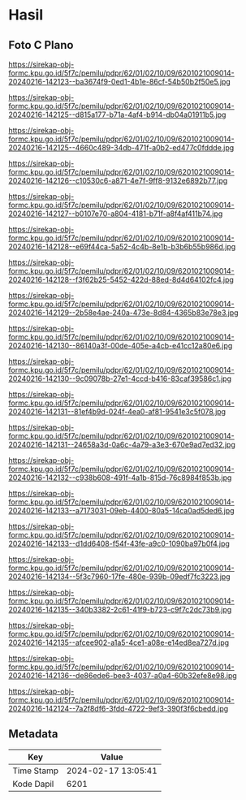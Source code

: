 # Hasil

## Foto C Plano

https://sirekap-obj-formc.kpu.go.id/5f7c/pemilu/pdpr/62/01/02/10/09/6201021009014-20240216-142123--ba3674f9-0ed1-4b1e-86cf-54b50b2f50e5.jpg

https://sirekap-obj-formc.kpu.go.id/5f7c/pemilu/pdpr/62/01/02/10/09/6201021009014-20240216-142125--d815a177-b71a-4af4-b914-db04a01911b5.jpg

https://sirekap-obj-formc.kpu.go.id/5f7c/pemilu/pdpr/62/01/02/10/09/6201021009014-20240216-142125--4660c489-34db-471f-a0b2-ed477c0fddde.jpg

https://sirekap-obj-formc.kpu.go.id/5f7c/pemilu/pdpr/62/01/02/10/09/6201021009014-20240216-142126--c10530c6-a871-4e7f-9ff8-9132e6892b77.jpg

https://sirekap-obj-formc.kpu.go.id/5f7c/pemilu/pdpr/62/01/02/10/09/6201021009014-20240216-142127--b0107e70-a804-4181-b71f-a8f4af411b74.jpg

https://sirekap-obj-formc.kpu.go.id/5f7c/pemilu/pdpr/62/01/02/10/09/6201021009014-20240216-142128--e69f44ca-5a52-4c4b-8e1b-b3b6b55b986d.jpg

https://sirekap-obj-formc.kpu.go.id/5f7c/pemilu/pdpr/62/01/02/10/09/6201021009014-20240216-142128--f3f62b25-5452-422d-88ed-8d4d64102fc4.jpg

https://sirekap-obj-formc.kpu.go.id/5f7c/pemilu/pdpr/62/01/02/10/09/6201021009014-20240216-142129--2b58e4ae-240a-473e-8d84-4365b83e78e3.jpg

https://sirekap-obj-formc.kpu.go.id/5f7c/pemilu/pdpr/62/01/02/10/09/6201021009014-20240216-142130--86140a3f-00de-405e-a4cb-e41cc12a80e6.jpg

https://sirekap-obj-formc.kpu.go.id/5f7c/pemilu/pdpr/62/01/02/10/09/6201021009014-20240216-142130--9c09078b-27e1-4ccd-b416-83caf39586c1.jpg

https://sirekap-obj-formc.kpu.go.id/5f7c/pemilu/pdpr/62/01/02/10/09/6201021009014-20240216-142131--81ef4b9d-024f-4ea0-af81-9541e3c5f078.jpg

https://sirekap-obj-formc.kpu.go.id/5f7c/pemilu/pdpr/62/01/02/10/09/6201021009014-20240216-142131--24658a3d-0a6c-4a79-a3e3-670e9ad7ed32.jpg

https://sirekap-obj-formc.kpu.go.id/5f7c/pemilu/pdpr/62/01/02/10/09/6201021009014-20240216-142132--c938b608-491f-4a1b-815d-76c8984f853b.jpg

https://sirekap-obj-formc.kpu.go.id/5f7c/pemilu/pdpr/62/01/02/10/09/6201021009014-20240216-142133--a7173031-09eb-4400-80a5-14ca0ad5ded6.jpg

https://sirekap-obj-formc.kpu.go.id/5f7c/pemilu/pdpr/62/01/02/10/09/6201021009014-20240216-142133--d1dd6408-f54f-43fe-a9c0-1090ba97b0f4.jpg

https://sirekap-obj-formc.kpu.go.id/5f7c/pemilu/pdpr/62/01/02/10/09/6201021009014-20240216-142134--5f3c7960-17fe-480e-939b-09edf7fc3223.jpg

https://sirekap-obj-formc.kpu.go.id/5f7c/pemilu/pdpr/62/01/02/10/09/6201021009014-20240216-142135--340b3382-2c61-41f9-b723-c9f7c2dc73b9.jpg

https://sirekap-obj-formc.kpu.go.id/5f7c/pemilu/pdpr/62/01/02/10/09/6201021009014-20240216-142135--afcee902-a1a5-4ce1-a08e-e14ed8ea727d.jpg

https://sirekap-obj-formc.kpu.go.id/5f7c/pemilu/pdpr/62/01/02/10/09/6201021009014-20240216-142136--de86ede6-bee3-4037-a0a4-60b32efe8e98.jpg

https://sirekap-obj-formc.kpu.go.id/5f7c/pemilu/pdpr/62/01/02/10/09/6201021009014-20240216-142124--7a2f8df6-3fdd-4722-9ef3-390f3f6cbedd.jpg


## Metadata

| Key        | Value               |
| ---------- | ------------------- |
| Time Stamp | 2024-02-17 13:05:41 |
| Kode Dapil | 6201                |



